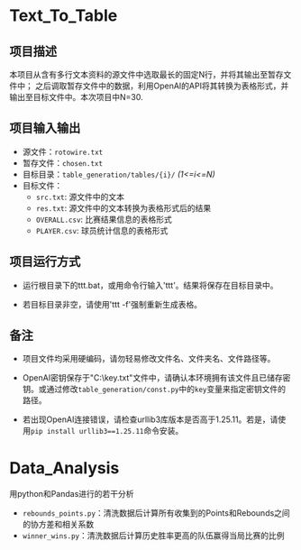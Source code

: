 # Text_To_Table

## 项目描述

本项目从含有多行文本资料的源文件中选取最长的固定N行，并将其输出至暂存文件中；
之后调取暂存文件中的数据，利用OpenAI的API将其转换为表格形式，并输出至目标文件中。本次项目中N=30.

## 项目输入输出

- 源文件：`rotowire.txt`
- 暂存文件：`chosen.txt`
- 目标目录：`table_generation/tables/{i}/` *(1<=i<=N)*
- 目标文件：
  - `src.txt`: 源文件中的文本
  - `res.txt`: 源文件中的文本转换为表格形式后的结果
  - `OVERALL.csv`: 比赛结果信息的表格形式
  - `PLAYER.csv`: 球员统计信息的表格形式

## 项目运行方式

- 运行根目录下的ttt.bat，或用命令行输入'ttt'。结果将保存在目标目录中。

- 若目标目录非空，请使用'ttt -f'强制重新生成表格。

## 备注

- 项目文件均采用硬编码，请勿轻易修改文件名、文件夹名、文件路径等。

- OpenAI密钥保存于"C:\\key.txt"文件中，请确认本环境拥有该文件且已储存密钥。或通过修改`table_generation/const.py`中的`key`变量来指定密钥文件的路径。

- 若出现OpenAI连接错误，请检查urllib3库版本是否高于1.25.11。若是，请使用`pip install urllib3==1.25.11`命令安装。

# Data_Analysis

用python和Pandas进行的若干分析

- `rebounds_points.py`：清洗数据后计算所有收集到的Points和Rebounds之间的协方差和相关系数
- `winner_wins.py`：清洗数据后计算历史胜率更高的队伍赢得当局比赛的比例
